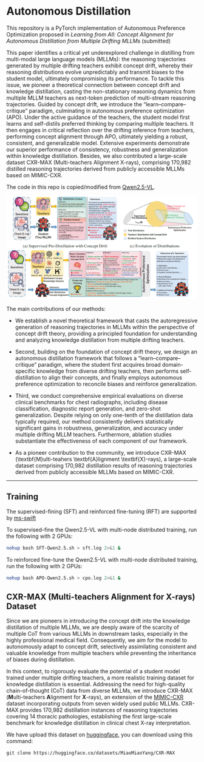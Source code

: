 # Autonomous Distillation


This repository is a PyTorch implementation of Autonomous Preference Optimization proposed in *Learning from All: Concept Alignment for Autonomous Distillation from Multiple Drifting MLLMs* (submitted)

This paper identifies a critical yet underexplored challenge in distilling from multi-modal large language models (MLLMs): the reasoning trajectories generated by multiple drifting teachers exhibit concept drift, whereby their reasoning distributions evolve unpredictably and transmit biases to the student model, ultimately compromising its performance. To tackle this issue, we pioneer a theoretical connection between concept drift and knowledge distillation, casting the non-stationary reasoning dynamics from multiple MLLM teachers as next-token prediction of multi-stream reasoning trajectories. Guided by concept drift, we introduce the “learn–compare–critique” paradigm, culminating in autonomous preference optimization (APO). Under the active guidance of the teachers, the student model first learns and self-distils preferred thinking by comparing multiple teachers. It then engages in critical reflection over the drifting inference from teachers, performing concept alignment through APO, ultimately yielding a robust, consistent, and generalizable model. Extensive experiments demonstrate our superior performance of consistency, robustness and generalization within knowledge distillation. Besides, we also contributed a large-scale dataset CXR-MAX (Multi-teachers Alignment X-rays), comprising 170,982 distilled reasoning trajectories derived from publicly accessible MLLMs based on MIMIC-CXR. 


The code in this repo is copied/modified from [Qwen2.5-VL](https://github.com/QwenLM/Qwen2.5-VL).

![workflow](./images/workflow.png)

The main contributions of our methods:

- We establish a novel theoretical framework that casts the autoregressive generation of reasoning trajectories in MLLMs within the perspective of concept drift theory, providing a principled foundation for understanding and analyzing knowledge distillation from multiple drifting teachers.

- Second, building on the foundation of concept drift theory, we design an autonomous distillation framework that follows a “learn–compare–critique” paradigm, where the student first acquires broad domain-specific knowledge from diverse drifting teachers, then performs self-distillation to align their concepts, and finally employs autonomous preference optimization to reconcile biases and reinforce generalization.

- Third, we conduct comprehensive empirical evaluations on diverse clinical benchmarks for chest radiographs, including disease classification, diagnostic report generation, and zero-shot generalization. Despite relying on only one-tenth of the distillation data typically required, our method consistently delivers statistically significant gains in robustness, generalization, and accuracy under multiple drifting MLLM teachers. Furthermore, ablation studies substantiate the effectiveness of each component of our framework.

- As a pioneer contribution to the community, we introduce CXR-MAX (\textbf{M}ulti-teahers \textbf{A}lignment \textbf{X}-rays), a large-scale dataset comprising  170,982 distillation results of reasoning trajectories derived from publicly accessible MLLMs based on MIMIC-CXR. 

-----------------------------------------------

## Training

The supervised-fining (SFT) and reinforced fine-tuning (RFT) are supported by [ms-swift](https://github.com/modelscope/ms-swift)

To supervised-fine the Qwen2.5-VL with multi-node distributed training, run the following with 2 GPUs:

```bash
nohup bash SFT-Qwen2.5.sh > sft.log 2>&1 &
```

To reinforced fine-tune the Qwen2.5-VL with multi-node distributed training, run the following with 2 GPUs:


```bash
nohup bash APO-Qwen2.5.sh > cpo.log 2>&1 &
```


## CXR-MAX (**M**ulti-teachers **A**lignment for **X**-rays) Dataset


Since we are pioneers in introducing the concept drift into the knowledge distillation of multiple MLLMs, we are deeply aware of the scarcity of multiple CoT from various MLLMs in downstream tasks, especially in the highly professional medical field. Consequently, we aim for the model to autonomously adapt to concept drift, selectively assimilating consistent and valuable knowledge from multiple teachers while preventing the inheritance of biases during distillation.

In this context, to rigorously evaluate the potential of a student model trained under multiple drifting teachers, a more realistic training dataset for knowledge distillation is essential. Addressing the need for high-quality chain-of-thought (CoT) data from diverse MLLMs, we introduce CXR-MAX (**M**ulti-teachers **A**lignment for **X**-rays), an extension of the  [MIMIC-CXR](https://physionet.org/content/mimic-cxr/2.1.0/) dataset incorporating outputs from seven widely used public MLLMs. CXR-MAX provides 170,982 distillation instances of reasoning trajectories covering 14 thoracic pathologies, establishing the first large-scale benchmark for knowledge distillation in clinical chest X-ray interpretation. 


We have upload this dataset on [huggingface](https://huggingface.co/datasets/MiaoMiaoYang/CXR-MAX), you can download using this command:

```
git clone https://huggingface.co/datasets/MiaoMiaoYang/CXR-MAX
```
